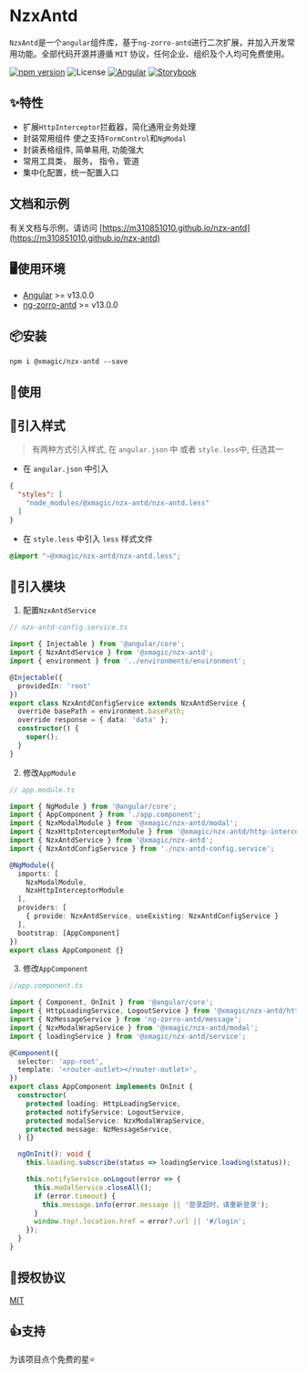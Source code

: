 
# NzxAntd

`NzxAntd`是一个`angular`组件库，基于`ng-zorro-antd`进行二次扩展，并加入开发常用功能。全部代码开源并遵循 `MIT` 协议，任何企业、组织及个人均可免费使用。

[![npm version](https://img.shields.io/npm/v/ngx-fluent-form/latest.svg)](https://npmjs.com/package/@xmagic/nzx-antd)
![License](https://img.shields.io/badge/License-MIT-blue.svg)
[![Angular](https://img.shields.io/badge/Build%20with-Angular%20CLI-red?logo=angular)](https://www.github.com/angular/angular)
[![Storybook](https://cdn.jsdelivr.net/gh/storybookjs/brand@main/badge/badge-storybook.svg)](https://m310851010.github.io/nzx-antd)

## ✨特性

- 扩展`HttpInterceptor`拦截器，简化通用业务处理
- 封装常用组件 使之支持`FormControl`和`NgModal`
- 封装表格组件, 简单易用, 功能强大
- 常用工具类， 服务， 指令，管道
- 集中化配置，统一配置入口

## 文档和示例

有关文档与示例，请访问 [https://m310851010.github.io/nzx-antd](https://m310851010.github.io/nzx-antd)


## 🖥使用环境

- [Angular](https://angular.io) >= v13.0.0
- [ng-zorro-antd](https://ng.ant.design) >= v13.0.0

## 📦安装

```shell
npm i @xmagic/nzx-antd --save
```

## 🔨使用


## 🍏引入样式

> 有两种方式引入样式, 在 `angular.json` 中 或者 `style.less`中, 任选其一

- 在 `angular.json` 中引入

```json
{
  "styles": [
    "node_modules/@xmagic/nzx-antd/nzx-antd.less"
  ]
}
```

- 在 `style.less` 中引入 `less` 样式文件

```css
@import "~@xmagic/nzx-antd/nzx-antd.less";
```

## 🍎引入模块

1. 配置`NzxAntdService`

```ts
// nzx-antd-config.service.ts

import { Injectable } from '@angular/core';
import { NzxAntdService } from '@xmagic/nzx-antd';
import { environment } from '../environments/environment';

@Injectable({
  providedIn: 'root'
})
export class NzxAntdConfigService extends NzxAntdService {
  override basePath = environment.basePath;
  override response = { data: 'data' };
  constructor() {
    super();
  }
}

```

2. 修改`AppModule`

```ts
// app.module.ts

import { NgModule } from '@angular/core';
import { AppComponent } from './app.component';
import { NzxModalModule } from '@xmagic/nzx-antd/modal';
import { NzxHttpInterceptorModule } from '@xmagic/nzx-antd/http-interceptor';
import { NzxAntdService } from '@xmagic/nzx-antd';
import { NzxAntdConfigService } from './nzx-antd-config.service';

@NgModule({
  imports: [
    NzxModalModule,
    NzxHttpInterceptorModule
  ],
  providers: [
    { provide: NzxAntdService, useExisting: NzxAntdConfigService }
  ],
  bootstrap: [AppComponent]
})
export class AppComponent {}
```

3. 修改`AppComponent`

```ts
//app.component.ts

import { Component, OnInit } from '@angular/core';
import { HttpLoadingService, LogoutService } from '@xmagic/nzx-antd/http-interceptor';
import { NzMessageService } from 'ng-zorro-antd/message';
import { NzxModalWrapService } from '@xmagic/nzx-antd/modal';
import { loadingService } from '@xmagic/nzx-antd/service';

@Component({
  selector: 'app-root',
  template: '<router-outlet></router-outlet>',
})
export class AppComponent implements OnInit {
  constructor(
    protected loading: HttpLoadingService,
    protected notifyService: LogoutService,
    protected modalService: NzxModalWrapService,
    protected message: NzMessageService,
  ) {}

  ngOnInit(): void {
    this.loading.subscribe(status => loadingService.loading(status));

    this.notifyService.onLogout(error => {
      this.modalService.closeAll();
      if (error.timeout) {
        this.message.info(error.message || '登录超时，请重新登录');
      }
      window.top!.location.href = error?.url || '#/login';
    });
  }
}
```

## 🏴授权协议

[MIT](https://raw.githubusercontent.com/m310851010/nzx-antd/main/LICENSE)

## 👍支持

为该项目点个免费的星⭐
